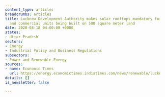 ```yaml
---
content_type: articles
breadcrumbs: articles
title: Lucknow Development Authority makes solar rooftops mandatory for upcoming houses
  and commercial units being built on 500 square meter land
date: 2020-08-18 04:00:00 +0000
states:
- Uttar Pradesh
sectors:
- Energy
- Industrial Policy and Business Regulations
subsectors:
- Power and Renewable Energy
sources:
- name: Economic Times
  url: https://energy.economictimes.indiatimes.com/news/renewable/lucknow-solar-rooftops-must-for-upcoming-houses-on-500sqm/77496017
details: []
is_newsletter: false

---
```

